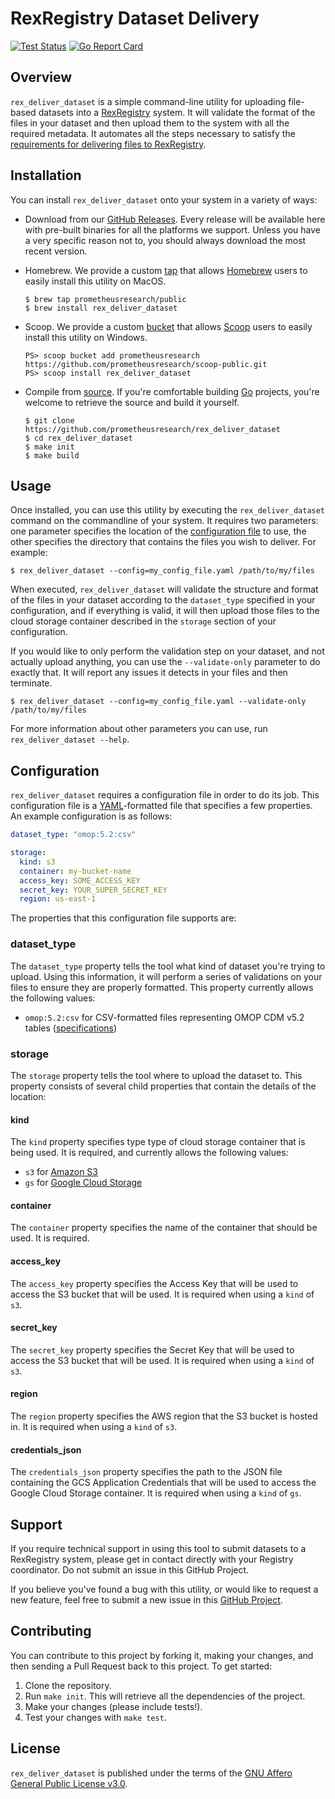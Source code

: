 # RexRegistry Dataset Delivery

[![Test Status](https://github.com/prometheusresearch/rex_deliver_dataset/workflows/Test/badge.svg)](https://github.com/prometheusresearch/rex_deliver_dataset/actions)
[![Go Report Card](https://goreportcard.com/badge/github.com/prometheusresearch/rex_deliver_dataset)](https://goreportcard.com/report/github.com/prometheusresearch/rex_deliver_dataset)


## Overview

`rex_deliver_dataset` is a simple command-line utility for uploading file-based
datasets into a [RexRegistry](https://www.prometheusresearch.com/) system. It
will validate the format of the files in your dataset and then upload them to
the system with all the required metadata. It automates all the steps necessary
to satisfy the [requirements for delivering files to
RexRegistry](doc/dataset_delivery_requirements.md).


## Installation

You can install `rex_deliver_dataset` onto your system in a variety of ways:

* Download from our [GitHub
  Releases](https://github.com/prometheusresearch/rex_deliver_dataset/releases).
  Every release will be available here with pre-built binaries for all the
  platforms we support. Unless you have a very specific reason not to, you
  should always download the most recent version.

* Homebrew. We provide a custom
  [tap](https://github.com/prometheusresearch/homebrew-public) that allows
  [Homebrew](https://brew.sh) users to easily install this utility on MacOS.

  ```
  $ brew tap prometheusresearch/public
  $ brew install rex_deliver_dataset
  ```

* Scoop. We provide a custom
  [bucket](https://github.com/prometheusresearch/scoop-public) that allows
  [Scoop](https://scoop.sh) users to easily install this utility on Windows.

  ```
  PS> scoop bucket add prometheusresearch https://github.com/prometheusresearch/scoop-public.git
  PS> scoop install rex_deliver_dataset
  ```

* Compile from
  [source](https://github.com/prometheusresearch/rex_deliver_dataset). If
  you're comfortable building [Go](https://golang.org) projects, you're welcome
  to retrieve the source and build it yourself.

  ```
  $ git clone https://github.com/prometheusresearch/rex_deliver_dataset
  $ cd rex_deliver_dataset
  $ make init
  $ make build
  ```


## Usage

Once installed, you can use this utility by executing the `rex_deliver_dataset`
command on the commandline of your system. It requires two parameters: one
parameter specifies the location of the [configuration file](#configuration) to
use, the other specifies the directory that contains the files you wish to
deliver. For example:

    $ rex_deliver_dataset --config=my_config_file.yaml /path/to/my/files

When executed, `rex_deliver_dataset` will validate the structure and format of
the files in your dataset according to the `dataset_type` specified in your
configuration, and if everything is valid, it will then upload those files to
the cloud storage container described in the `storage` section of your
configuration.

If you would like to only perform the validation step on your dataset, and not
actually upload anything, you can use the `--validate-only` parameter to do
exactly that. It will report any issues it detects in your files and then
terminate.

    $ rex_deliver_dataset --config=my_config_file.yaml --validate-only /path/to/my/files

For more information about other parameters you can use, run
``rex_deliver_dataset --help``.


## Configuration

`rex_deliver_dataset` requires a configuration file in order to do its job.
This configuration file is a [YAML](https://yaml.org)-formatted file that
specifies a few properties. An example configuration is as follows:

```yaml
dataset_type: "omop:5.2:csv"

storage:
  kind: s3
  container: my-bucket-name
  access_key: SOME_ACCESS_KEY
  secret_key: YOUR_SUPER_SECRET_KEY
  region: us-east-1
```

The properties that this configuration file supports are:

### dataset_type

The `dataset_type` property tells the tool what kind of dataset you're trying
to upload. Using this information, it will perform a series of validations on
your files to ensure they are properly formatted. This property currently
allows the following values:

* `omop:5.2:csv` for CSV-formatted files representing OMOP CDM v5.2 tables
  ([specifications](doc/omop_52_csv.md))

### storage

The `storage` property tells the tool where to upload the dataset to. This
property consists of several child properties that contain the details of the
location:

#### kind

The `kind` property specifies type type of cloud storage container that is
being used. It is required, and currently allows the following values:

* `s3` for [Amazon S3](https://aws.amazon.com/s3)
* `gs` for [Google Cloud Storage](https://cloud.google.com/storage)

#### container

The `container` property specifies the name of the container that should be
used. It is required.

#### access_key

The `access_key` property specifies the Access Key that will be used to access
the S3 bucket that will be used. It is required when using a `kind` of `s3`.

#### secret_key

The `secret_key` property specifies the Secret Key that will be used to access
the S3 bucket that will be used. It is required when using a `kind` of `s3`.

#### region

The `region` property specifies the AWS region that the S3 bucket is hosted in.
It is required when using a `kind` of `s3`.

#### credentials_json

The `credentials_json` property specifies the path to the JSON file containing
the GCS Application Credentials that will be used to access the Google Cloud
Storage container. It is required when using a `kind` of `gs`.


## Support

If you require technical support in using this tool to submit datasets to a
RexRegistry system, please get in contact directly with your Registry
coordinator. Do not submit an issue in this GitHub Project.

If you believe you've found a bug with this utility, or would like to request
a new feature, feel free to submit a new issue in this [GitHub
Project](https://github.com/prometheusresearch/rex_deliver_dataset/issues).


## Contributing

You can contribute to this project by forking it, making your changes, and then
sending a Pull Request back to this project. To get started:

1. Clone the repository.
2. Run `make init`. This will retrieve all the dependencies of the project.
3. Make your changes (please include tests!).
4. Test your changes with `make test`.


## License

`rex_deliver_dataset` is published under the terms of the [GNU Affero General
Public License v3.0](https://www.gnu.org/licenses/agpl-3.0.en.html).

